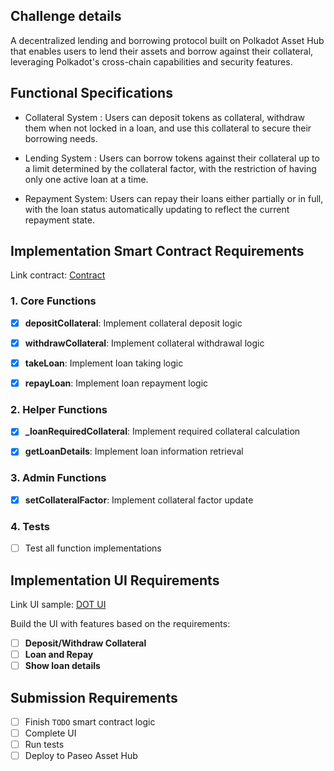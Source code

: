 ## Challenge details

A decentralized lending and borrowing protocol built on Polkadot Asset Hub that enables users to lend their assets and borrow against their collateral, leveraging Polkadot's cross-chain capabilities and security features.

## Functional Specifications

- Collateral System : Users can deposit tokens as collateral, withdraw them when not locked in a loan, and use this collateral to secure their borrowing needs.

- Lending System : Users can borrow tokens against their collateral up to a limit determined by the collateral factor, with the restriction of having only one active loan at a time.

- Repayment System: Users can repay their loans either partially or in full, with the loan status automatically updating to reflect the current repayment state.

## Implementation Smart Contract Requirements

Link contract: [Contract](./contracts)

### 1. Core Functions

- [x] **depositCollateral**: Implement collateral deposit logic

- [x] **withdrawCollateral**: Implement collateral withdrawal logic

- [x] **takeLoan**: Implement loan taking logic

- [x] **repayLoan**: Implement loan repayment logic

### 2. Helper Functions

- [x] **\_loanRequiredCollateral**: Implement required collateral calculation

- [x] **getLoanDetails**: Implement loan information retrieval

### 3. Admin Functions

- [x] **setCollateralFactor**: Implement collateral factor update

### 4. Tests

- [ ] Test all function implementations

## Implementation UI Requirements

Link UI sample: [DOT UI](./frontend)

Build the UI with features based on the requirements:

- [ ] **Deposit/Withdraw Collateral**
- [ ] **Loan and Repay**
- [ ] **Show loan details**

## Submission Requirements

- [ ] Finish `TODO` smart contract logic
- [ ] Complete UI
- [ ] Run tests
- [ ] Deploy to Paseo Asset Hub
